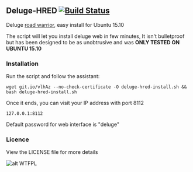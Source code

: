 ## Deluge-HRED [![Build Status](https://travis-ci.org/professorhaseeb/Deluge-HRED.svg?branch=master)](https://travis-ci.org/professorhaseeb/Deluge-HRED)
Deluge [road warrior](http://en.wikipedia.org/wiki/Road_warrior_%28computing%29), easy install for Ubuntu 15.10

The script will let you install deluge web in few minutes, It isn't bulletproof but has been designed to be as unobtrusive and was **ONLY TESTED ON UBUNTU 15.10**

### Installation
Run the script and follow the assistant:

`wget git.io/vlhAz --no-check-certificate -O deluge-hred-install.sh && bash deluge-hred-install.sh`

Once it ends, you can visit your IP address with port 8112

`127.0.0.1:8112`

Default password for web interface is "deluge"

### Licence
View the LICENSE file for more details

![alt WTFPL](http://www.wtfpl.net/wp-content/uploads/2012/12/wtfpl-badge-1.png)
